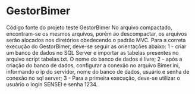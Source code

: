 # GestorBimer
Código fonte do projeto teste GestorBimer
No arquivo compactado, encontram-se os mesmos arquivos, porém ao descompactar, os arquivos serão alocados nos diretórios obedecendo o padrão MVC.
Para a correta execução do GestorBimer, deve-se seguir as orientações abaixo:
1 - criar um banco de dados no SQL Server e importar as tabelas presentes no arquivo script tabelas.txt. O nome do banco de dados é livre;
2 - após a criação do banco de dados, configurar a conexão no arquivo Bimer.ini, informando o ip do servidor, nome do banco de dados, usuário e senha de conexão no sql server;
3 - Para a primeira execução, deve-se utilizar o usuário o login SENSEI e senha 1234.
